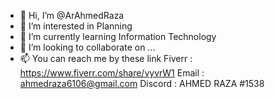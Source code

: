 - 👋 Hi, I’m @ArAhmedRaza
- 👀 I’m interested in Planning
- 🌱 I’m currently learning Information Technology
- 💞️ I’m looking to collaborate on ...
- 📫 You can reach me by these link Fiverr : https://www.fiverr.com/share/vyvrW1 Email : ahmedraza6106@gmail.com Discord : AHMED RAZA #1538

<!---
ArAhmedRaza/ArAhmedRaza is a ✨ special ✨ repository because its `README.md` (this file) appears on your GitHub profile.
You can click the Preview link to take a look at your changes.
--->
